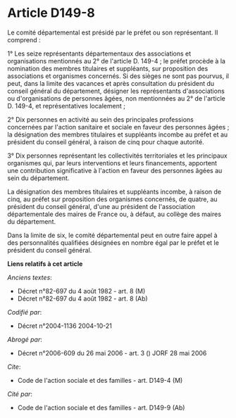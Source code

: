# Article D149-8

Le comité départemental est présidé par le préfet ou son représentant. Il comprend :

1° Les seize représentants départementaux des associations et organisations mentionnés au 2° de l'article D. 149-4 ; le
préfet procède à la nomination des membres titulaires et suppléants, sur proposition des associations et organismes
concernés. Si des sièges ne sont pas pourvus, il peut, dans la limite des vacances et après consultation du président du
conseil général du département, désigner les représentants d'associations ou d'organisations de personnes âgées, non
mentionnées au 2° de l'article D. 149-4, et représentatives localement ;

2° Dix personnes en activité au sein des principales professions concernées par l'action sanitaire et sociale en faveur des
personnes âgées ; la désignation des membres titulaires et suppléants incombe au préfet et au président du conseil général, à
raison de cinq pour chaque autorité.

3° Dix personnes représentant les collectivités territoriales et les principaux organismes qui, par leurs interventions et
leurs financements, apportent une contribution significative à l'action en faveur des personnes âgées au sein du département.

La désignation des membres titulaires et suppléants incombe, à raison de cinq, au préfet sur proposition des organismes
concernés, de quatre, au président du conseil général, d'une au président de l'association départementale des maires de
France ou, à défaut, au collège des maires du département.

Dans la limite de six, le comité départemental peut en outre faire appel à des personnalités qualifiées désignées en nombre
égal par le préfet et le président du conseil général.

**Liens relatifs à cet article**

_Anciens textes_:

  - Décret n°82-697 du 4 août 1982 - art. 8 (M)
  - Décret n°82-697 du 4 août 1982 - art. 8 (Ab)

_Codifié par_:

  - Décret n°2004-1136 2004-10-21

_Abrogé par_:

  - Décret n°2006-609 du 26 mai 2006 - art. 3 () JORF 28 mai 2006

_Cite_:

  - Code de l'action sociale et des familles - art. D149-4 (M)

_Cité par_:

  - Code de l'action sociale et des familles - art. D149-9 (Ab)
